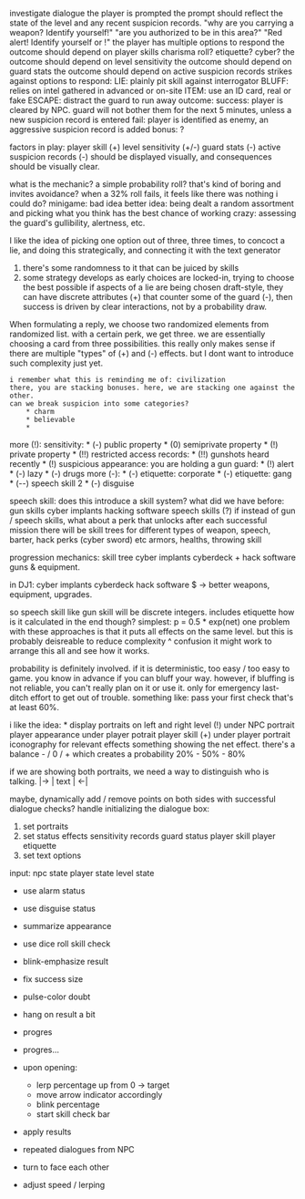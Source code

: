 investigate dialogue
    the player is prompted
        the prompt should reflect the state of the level and any recent suspicion records.
            "why are you carrying a weapon? Identify yourself!"
            "are you authorized to be in this area?"
            "Red alert! Identify yourself or !"
    the player has multiple options to respond
        the outcome should depend on player skills
            charisma roll?
            etiquette?
            cyber?
        the outcome should depend on level sensitivity
        the outcome should depend on guard stats
        the outcome should depend on active suspicion records
            strikes against
    options to respond:
        LIE: plainly pit skill against interrogator
        BLUFF: relies on intel gathered in advanced or on-site
        ITEM: use an ID card, real or fake
        ESCAPE: distract the guard to run away
    outcome:
        success: player is cleared by NPC. guard will not bother them for the next 5 minutes, unless a new suspicion record is entered
        fail: player is identified as enemy, an aggressive suspicion record is added
        bonus: ?

factors in play:
    player skill (+)
    level sensitivity (+/-)
    guard stats (-)
    active suspicion records (-)
should be displayed visually, and consequences should be visually clear.

what is the mechanic? a simple probability roll? that's kind of boring and invites avoidance?
    when a 32% roll fails, it feels like there was nothing i could do?
minigame: bad idea
better idea: being dealt a random assortment and picking what you think has the best chance of working
crazy: assessing the guard's gullibility, alertness, etc.

I like the idea of picking one option out of three, three times, to concoct a lie, and doing this strategically, and connecting it with the text generator
1. there's some randomness to it that can be juiced by skills
2. some strategy develops as early choices are locked-in, trying to choose the best possible 
if aspects of a lie are being chosen draft-style, they can have discrete attributes (+) that counter some of the guard (-), then
    success is driven by clear interactions, not by a probability draw.

When formulating a reply, we choose two randomized elements from randomized list.
with a certain perk, we get three.
we are essentially choosing a card from three possibilities.
this really only makes sense if there are multiple "types" of (+) and (-) effects. but I dont want to introduce such complexity just yet.

    i remember what this is reminding me of: civilization
    there, you are stacking bonuses. here, we are stacking one against the other.
    can we break suspicion into some categories?
        * charm
        * believable
        * 

more (!):
    sensitivity:
    * (-) public property
    * (0) semiprivate property
    * (!) private property
    * (!!) restricted access
    records:
    * (!!) gunshots heard recently
    * (!) suspicious appearance: you are holding a gun
    guard:
    * (!) alert
    * (-) lazy
    * (-) drugs
more (-):
    * (-) etiquette: corporate
    * (-) etiquette: gang
    * (--) speech skill 2
    * (-) disguise


speech skill: does this introduce a skill system?
what did we have before:
    gun skills
    cyber implants
    hacking software 
    speech skills (?)
if instead of gun / speech skills, what about a perk that unlocks after each successful mission
there will be skill trees for different types of weapon, speech, barter, hack perks (cyber sword) etc
    armors, healths, throwing skill

progression mechanics:
    skill tree
    cyber implants
    cyberdeck + hack software
    guns & equipment.

in DJ1:
    cyber implants
    cyberdeck
    hack software
    $ -> better weapons, equipment, upgrades.

so speech skill like gun skill will be discrete integers.
includes etiquette
how is it calculated in the end though?
    simplest: p = 0.5 * exp(net)
one problem with these approaches is that it puts all effects on the same level. but this is probably deisreable to reduce complexity ^ confusion
it might work to arrange this all and see how it works.

probability is definitely involved. if it is deterministic, too easy / too easy to game. you know in advance if you can bluff your way.
however, if bluffing is not reliable, you can't really plan on it or use it. only for emergency last-ditch effort to get out of trouble.
something like:
    pass your first check that's at least 60%.

i like the idea: 
    * display portraits on left and right
        level (!) under NPC portrait
        player appearance under player potrait
        player skill (+) under player portrait
    iconography for relevant effects
    something showing the net effect. there's a balance - / 0 / +
                                        which creates a probability 20% - 50% - 80%

if we are showing both portraits, we need a way to distinguish who is talking.
    |-> |  text  | <-|

maybe, dynamically add / remove points on both sides with successful dialogue checks?
handle initializing the dialogue box:

1. set portraits
2. set status effects
    sensitivity
    records
    guard status
    player skill
    player etiquette
3. set text options

input: 
    npc state
    player state
    level state


* use alarm status
* use disguise status
* summarize appearance
* use dice roll skill check

* blink-emphasize result
* fix success size
* pulse-color doubt
* hang on result a bit
* progres
* progres...
* upon opening:
    * lerp percentage up from 0 -> target
    * move arrow indicator accordingly
    * blink percentage
    * start skill check bar
* apply results
* repeated dialogues from NPC
* turn to face each other
* adjust speed / lerping
